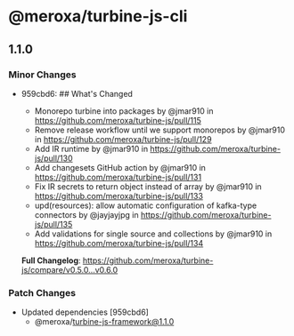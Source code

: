 # @meroxa/turbine-js-cli

## 1.1.0

### Minor Changes

- 959cbd6: ## What's Changed

  - Monorepo turbine into packages by @jmar910 in https://github.com/meroxa/turbine-js/pull/115
  - Remove release workflow until we support monorepos by @jmar910 in https://github.com/meroxa/turbine-js/pull/129
  - Add IR runtime by @jmar910 in https://github.com/meroxa/turbine-js/pull/130
  - Add changesets GitHub action by @jmar910 in https://github.com/meroxa/turbine-js/pull/131
  - Fix IR secrets to return object instead of array by @jmar910 in https://github.com/meroxa/turbine-js/pull/133
  - upd(resources): allow automatic configuration of kafka-type connectors by @jayjayjpg in https://github.com/meroxa/turbine-js/pull/135
  - Add validations for single source and collections by @jmar910 in https://github.com/meroxa/turbine-js/pull/134

  **Full Changelog**: https://github.com/meroxa/turbine-js/compare/v0.5.0...v0.6.0

### Patch Changes

- Updated dependencies [959cbd6]
  - @meroxa/turbine-js-framework@1.1.0
